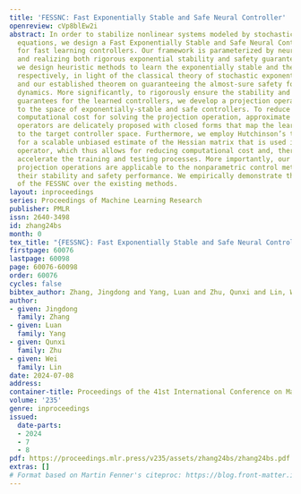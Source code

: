 ```yaml
---
title: 'FESSNC: Fast Exponentially Stable and Safe Neural Controller'
openreview: cVp8blEw2i
abstract: In order to stabilize nonlinear systems modeled by stochastic differential
  equations, we design a Fast Exponentially Stable and Safe Neural Controller (FESSNC)
  for fast learning controllers. Our framework is parameterized by neural networks,
  and realizing both rigorous exponential stability and safety guarantees. Concretely,
  we design heuristic methods to learn the exponentially stable and the safe controllers,
  respectively, in light of the classical theory of stochastic exponential stability
  and our established theorem on guaranteeing the almost-sure safety for stochastic
  dynamics. More significantly, to rigorously ensure the stability and the safety
  guarantees for the learned controllers, we develop a projection operator, projecting
  to the space of exponentially-stable and safe controllers. To reduce the highly
  computational cost for solving the projection operation, approximate projection
  operators are delicately proposed with closed forms that map the learned controllers
  to the target controller space. Furthermore, we employ Hutchinson’s trace estimator
  for a scalable unbiased estimate of the Hessian matrix that is used in the projection
  operator, which thus allows for reducing computational cost and, therefore, can
  accelerate the training and testing processes. More importantly, our approximate
  projection operations are applicable to the nonparametric control methods, improving
  their stability and safety performance. We empirically demonstrate the superiority
  of the FESSNC over the existing methods.
layout: inproceedings
series: Proceedings of Machine Learning Research
publisher: PMLR
issn: 2640-3498
id: zhang24bs
month: 0
tex_title: "{FESSNC}: Fast Exponentially Stable and Safe Neural Controller"
firstpage: 60076
lastpage: 60098
page: 60076-60098
order: 60076
cycles: false
bibtex_author: Zhang, Jingdong and Yang, Luan and Zhu, Qunxi and Lin, Wei
author:
- given: Jingdong
  family: Zhang
- given: Luan
  family: Yang
- given: Qunxi
  family: Zhu
- given: Wei
  family: Lin
date: 2024-07-08
address:
container-title: Proceedings of the 41st International Conference on Machine Learning
volume: '235'
genre: inproceedings
issued:
  date-parts:
  - 2024
  - 7
  - 8
pdf: https://proceedings.mlr.press/v235/assets/zhang24bs/zhang24bs.pdf
extras: []
# Format based on Martin Fenner's citeproc: https://blog.front-matter.io/posts/citeproc-yaml-for-bibliographies/
---
```

